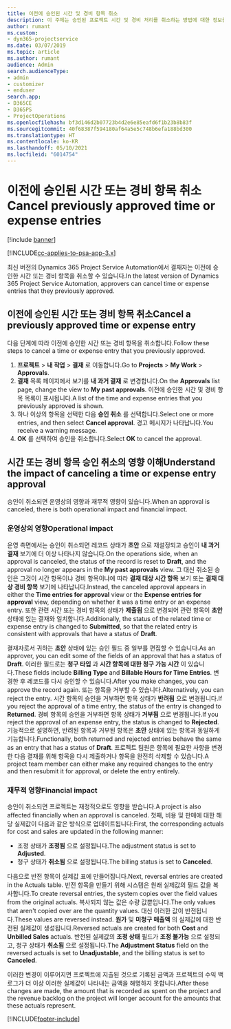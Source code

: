 ```yaml
---
title: 이전에 승인된 시간 및 경비 항목 취소
description: 이 주제는 승인된 프로젝트 시간 및 경비 처리를 취소하는 방법에 대한 정보를 제공합니다.
author: rumant
ms.custom:
- dyn365-projectservice
ms.date: 03/07/2019
ms.topic: article
ms.author: rumant
audience: Admin
search.audienceType:
- admin
- customizer
- enduser
search.app:
- D365CE
- D365PS
- ProjectOperations
ms.openlocfilehash: bf3d146d2b07723b4d2e6e85eafd6f1b23b8b83f
ms.sourcegitcommit: 40f68387f594180af64a5e5c748b6efa188bd300
ms.translationtype: HT
ms.contentlocale: ko-KR
ms.lasthandoff: 05/10/2021
ms.locfileid: "6014754"
---
```

# <a name="cancel-previously-approved-time-or-expense-entries"></a><span data-ttu-id="a0543-103">이전에 승인된 시간 또는 경비 항목 취소</span><span class="sxs-lookup"><span data-stu-id="a0543-103">Cancel previously approved time or expense entries</span></span>

[!include [banner](../includes/psa-now-project-operations.md)]

[!INCLUDE[cc-applies-to-psa-app-3.x](../includes/cc-applies-to-psa-app-3x.md)]

<span data-ttu-id="a0543-104">최신 버전의 Dynamics 365 Project Service Automation에서 결재자는 이전에 승인한 시간 또는 경비 항목을 취소할 수 있습니다.</span><span class="sxs-lookup"><span data-stu-id="a0543-104">In the latest version of Dynamics 365 Project Service Automation, approvers can cancel time or expense entries that they previously approved.</span></span>

## <a name="cancel-a-previously-approved-time-or-expense-entry"></a><span data-ttu-id="a0543-105">이전에 승인된 시간 또는 경비 항목 취소</span><span class="sxs-lookup"><span data-stu-id="a0543-105">Cancel a previously approved time or expense entry</span></span>

<span data-ttu-id="a0543-106">다음 단계에 따라 이전에 승인한 시간 또는 경비 항목을 취소합니다.</span><span class="sxs-lookup"><span data-stu-id="a0543-106">Follow these steps to cancel a time or expense entry that you previously approved.</span></span>

1. <span data-ttu-id="a0543-107">**프로젝트** \> **내 작업** \> **결재** 로 이동합니다.</span><span class="sxs-lookup"><span data-stu-id="a0543-107">Go to **Projects** \> **My Work** \> **Approvals**.</span></span>
2. <span data-ttu-id="a0543-108">**결재** 목록 페이지에서 보기를 **내 과거 결재** 로 변경합니다.</span><span class="sxs-lookup"><span data-stu-id="a0543-108">On the **Approvals** list page, change the view to **My past approvals**.</span></span> <span data-ttu-id="a0543-109">이전에 승인한 시간 및 경비 항목 목록이 표시됩니다.</span><span class="sxs-lookup"><span data-stu-id="a0543-109">A list of the time and expense entries that you previously approved is shown.</span></span>
3. <span data-ttu-id="a0543-110">하나 이상의 항목을 선택한 다음 **승인 취소** 를 선택합니다.</span><span class="sxs-lookup"><span data-stu-id="a0543-110">Select one or more entries, and then select **Cancel approval**.</span></span> <span data-ttu-id="a0543-111">경고 메시지가 나타납니다.</span><span class="sxs-lookup"><span data-stu-id="a0543-111">You receive a warning message.</span></span>
4. <span data-ttu-id="a0543-112">**OK** 를 선택하여 승인을 취소합니다.</span><span class="sxs-lookup"><span data-stu-id="a0543-112">Select **OK** to cancel the approval.</span></span>

## <a name="understand-the-impact-of-canceling-a-time-or-expense-entry-approval"></a><span data-ttu-id="a0543-113">시간 또는 경비 항목 승인 취소의 영향 이해</span><span class="sxs-lookup"><span data-stu-id="a0543-113">Understand the impact of canceling a time or expense entry approval</span></span>

<span data-ttu-id="a0543-114">승인이 취소되면 운영상의 영향과 재무적 영향이 있습니다.</span><span class="sxs-lookup"><span data-stu-id="a0543-114">When an approval is canceled, there is both operational impact and financial impact.</span></span>

### <a name="operational-impact"></a><span data-ttu-id="a0543-115">운영상의 영향</span><span class="sxs-lookup"><span data-stu-id="a0543-115">Operational impact</span></span>

<span data-ttu-id="a0543-116">운영 측면에서는 승인이 취소되면 레코드 상태가 **초안** 으로 재설정되고 승인이 **내 과거 결재** 보기에 더 이상 나타나지 않습니다.</span><span class="sxs-lookup"><span data-stu-id="a0543-116">On the operations side, when an approval is canceled, the status of the record is reset to **Draft**, and the approval no longer appears in the **My past approvals** view.</span></span> <span data-ttu-id="a0543-117">그 대신 취소된 승인은 그것이 시간 항목이냐 경비 항목이냐에 따라 **결재 대상 시간 항목** 보기 또는 **결재 대상 경비 항목** 보기에 나타납니다.</span><span class="sxs-lookup"><span data-stu-id="a0543-117">Instead, the canceled approval appears in either the **Time entries for approval** view or the **Expense entries for approval** view, depending on whether it was a time entry or an expense entry.</span></span> <span data-ttu-id="a0543-118">또한 관련 시간 또는 경비 항목의 상태가 **제출됨** 으로 변경되어 관련 항목이 **초안** 상태에 있는 결재와 일치합니다.</span><span class="sxs-lookup"><span data-stu-id="a0543-118">Additionally, the status of the related time or expense entry is changed to **Submitted**, so that the related entry is consistent with approvals that have a status of **Draft**.</span></span>

<span data-ttu-id="a0543-119">결재자로서 귀하는 **초안** 상태에 있는 승인 필드 중 일부를 편집할 수 있습니다.</span><span class="sxs-lookup"><span data-stu-id="a0543-119">As an approver, you can edit some of the fields of an approval that has a status of **Draft**.</span></span> <span data-ttu-id="a0543-120">이러한 필드로는 **청구 타입** 과 **시간 항목에 대한 청구 가능 시간** 이 있습니다.</span><span class="sxs-lookup"><span data-stu-id="a0543-120">These fields include **Billing Type** and **Billable Hours for Time Entries**.</span></span> <span data-ttu-id="a0543-121">변경한 후 레코드를 다시 승인할 수 있습니다.</span><span class="sxs-lookup"><span data-stu-id="a0543-121">After you make changes, you can approve the record again.</span></span> <span data-ttu-id="a0543-122">또는 항목을 거부할 수 있습니다.</span><span class="sxs-lookup"><span data-stu-id="a0543-122">Alternatively, you can reject the entry.</span></span> <span data-ttu-id="a0543-123">시간 항목의 승인을 거부하면 항목 상태가 **반려됨** 으로 변경됩니다.</span><span class="sxs-lookup"><span data-stu-id="a0543-123">If you reject the approval of a time entry, the status of the entry is changed to **Returned**.</span></span> <span data-ttu-id="a0543-124">경비 항목의 승인을 거부하면 항목 상태가 **거부됨** 으로 변경됩니다.</span><span class="sxs-lookup"><span data-stu-id="a0543-124">If you reject the approval of an expense entry, the status is changed to **Rejected**.</span></span> <span data-ttu-id="a0543-125">기능적으로 설명하면, 반려된 항목과 거부된 항목은 **초안** 상태에 있는 항목과 동일하게 기능합니다.</span><span class="sxs-lookup"><span data-stu-id="a0543-125">Functionally, both returned and rejected entries behave the same as an entry that has a status of **Draft**.</span></span> <span data-ttu-id="a0543-126">프로젝트 팀원은 항목에 필요한 사항을 변경한 다음 결재를 위해 항목을 다시 제출하거나 항목을 완전히 삭제할 수 있습니다.</span><span class="sxs-lookup"><span data-stu-id="a0543-126">A project team member can either make any required changes to the entry and then resubmit it for approval, or delete the entry entirely.</span></span>

### <a name="financial-impact"></a><span data-ttu-id="a0543-127">재무적 영향</span><span class="sxs-lookup"><span data-stu-id="a0543-127">Financial impact</span></span>

<span data-ttu-id="a0543-128">승인이 취소되면 프로젝트는 재정적으로도 영향을 받습니다.</span><span class="sxs-lookup"><span data-stu-id="a0543-128">A project is also affected financially when an approval is canceled.</span></span> <span data-ttu-id="a0543-129">첫째, 비용 및 판매에 대한 해당 실제값이 다음과 같은 방식으로 업데이트됩니다:</span><span class="sxs-lookup"><span data-stu-id="a0543-129">First, the corresponding actuals for cost and sales are updated in the following manner:</span></span>

- <span data-ttu-id="a0543-130">조정 상태가 **조정됨** 으로 설정됩니다.</span><span class="sxs-lookup"><span data-stu-id="a0543-130">The adjustment status is set to **Adjusted**.</span></span>
- <span data-ttu-id="a0543-131">청구 상태가 **취소됨** 으로 설정됩니다.</span><span class="sxs-lookup"><span data-stu-id="a0543-131">The billing status is set to **Canceled**.</span></span>

<span data-ttu-id="a0543-132">다음으로 반전 항목이 실제값 표에 만들어집니다.</span><span class="sxs-lookup"><span data-stu-id="a0543-132">Next, reversal entries are created in the Actuals table.</span></span> <span data-ttu-id="a0543-133">반전 항목을 만들기 위해 시스템은 원래 실제값의 필드 값을 복사합니다.</span><span class="sxs-lookup"><span data-stu-id="a0543-133">To create reversal entries, the system copies over the field values from the original actuals.</span></span> <span data-ttu-id="a0543-134">복사되지 않는 값은 수량 값뿐입니다.</span><span class="sxs-lookup"><span data-stu-id="a0543-134">The only values that aren't copied over are the quantity values.</span></span> <span data-ttu-id="a0543-135">대신 이러한 값이 반전됩니다.</span><span class="sxs-lookup"><span data-stu-id="a0543-135">These values are reversed instead.</span></span> <span data-ttu-id="a0543-136">**원가** 및 **미청구 매출액** 의 실제값에 대한 반전된 실제값이 생성됩니다.</span><span class="sxs-lookup"><span data-stu-id="a0543-136">Reversed actuals are created for both **Cost** and **Unbilled Sales** actuals.</span></span> <span data-ttu-id="a0543-137">반전된 실제값의 **조정 상태** 필드가 **조정 불가능** 으로 설정되고, 청구 상태가 **취소됨** 으로 설정됩니다.</span><span class="sxs-lookup"><span data-stu-id="a0543-137">The **Adjustment Status** field on the reversed actuals is set to **Unadjustable**, and the billing status is set to **Canceled**.</span></span>

<span data-ttu-id="a0543-138">이러한 변경이 이루어지면 프로젝트에 지출된 것으로 기록된 금액과 프로젝트의 수익 백로그가 더 이상 이러한 실제값이 나타내는 금액을 해명하지 못합니다.</span><span class="sxs-lookup"><span data-stu-id="a0543-138">After these changes are made, the amount that is recorded as spent on the project and the revenue backlog on the project will longer account for the amounts that these actuals represent.</span></span>


[!INCLUDE[footer-include](../includes/footer-banner.md)]